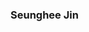 ### Seunghee Jin

<!--
**Jin409/Jin409** is a ✨ _special_ ✨ repository because its `README.md` (this file) appears on your GitHub profile.

- 📫 How to reach me: sualng123@gmail.com
